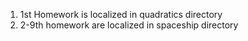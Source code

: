 1. 1st Homework is localized in quadratics directory
2. 2-9th homework are localized in spaceship directory
